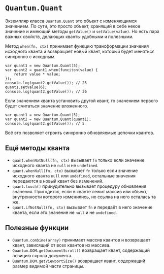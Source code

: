 # `Quantum.Quant`

Экземпляр класса `Quantum.Quant` это объект с изменяющимся значением. По сути, это просто объект, хранящий в себе некое значение и имеющий методы `getValue()` и `setValue(value)`. Но есть пара важных свойств, делающих кванты удобными и полезными.

Метод `when(fn, ctx)` принимает функцию трансформации значения исходного кванта и возвращает новый квант, который будет меняться синхронно с исходным.
    
    var quant1 = new Quantum.Quant(5);
    var quant2 = quant1.when(funciton(value) {
        return value * value;
    });
    console.log(quant2.getValue()); // 25
    quant1.setValue(6);
    console.log(quant2.getValue()); // 36
    
Если значением кванта установить другой квант, то значением первого будет считаться значение вложенного.

    var quant1 = new Quantum.Quant(5);
    var quant2 = new Quantum.Quant(quant1);
    console.log(quant2.getValue()); // 5

Всё это позволяет строить синхронно обновляемые цепочки квантов.

## Ещё методы кванта

* `quant.whenNotNull(fn, ctx)` вызывает `fn` только если значение исходного кванта не `null` и не `undefined`.
* `quant.whenNull(fn, ctx)` вызывает `fn` только если значение исходного кванта `null` или `undefined`, остальные значения передаются в новый квант без изменений. 
* `quant.touch()` принудительно вызывает процедуру обновления значения. Пригодится, если в кванте лежит массив или объект, внутренности которого изменились, но ссылка на него осталась та же. 
* `quant.ifNotNull(fn, ctx)` вызывает `fn` и передаёт в него значение кванта, если это значение не `null` и не `undefined`.

## Полезные функции

* `Quantum.combine(array)` принимает массив квантов и возвращает квант, зависящий от всех квантов из массива.
* `Quantum.DOM.getDocumentScroll()` возвращает квант, содержащий позицию скрола документа.
* `Quantum.DOM.getViewportSize()` возвращает квант, содержащий размер видимой части страницы.
